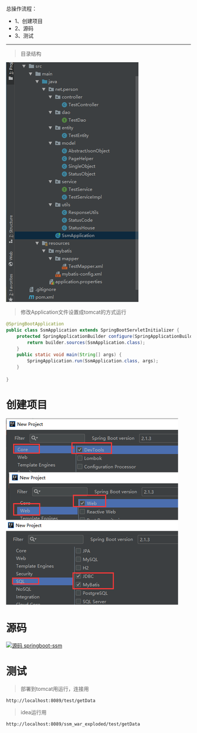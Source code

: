 总操作流程：
- 1、创建项目
- 2、源码
- 3、测试

***

> 目录结构

![](image/6-1.png)

>修改Application文件设置成tomcat的方式运行
```java
@SpringBootApplication
public class SsmApplication extends SpringBootServletInitializer {
	protected SpringApplicationBuilder configure(SpringApplicationBuilder builder) {
		return builder.sources(SsmApplication.class);
	}
	public static void main(String[] args) {
		SpringApplication.run(SsmApplication.class, args);
	}

}
```

# 创建项目

![](image/6-2.png)


# 源码

[![](https://img.shields.io/badge/源码-springboot--ssm-blue.svg "源码 springboot-ssm")]()

# 测试

>部署到tomcat用运行，连接用

```
http://localhost:8089/test/getData
```

>idea运行用
```
http://localhost:8089/ssm_war_exploded/test/getData
```